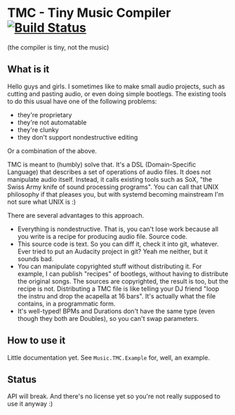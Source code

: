 # TMC - Tiny Music Compiler [![Build Status](https://travis-ci.org/emillon/tmc.svg)](https://travis-ci.org/emillon/tmc)

(the compiler is tiny, not the music)

## What is it

Hello guys and girls. I sometimes like to make small audio projects, such as
cutting and pasting audio, or even doing simple bootlegs. The existing tools to
do this usual have one of the following problems:

  - they're proprietary
  - they're not automatable
  - they're clunky
  - they don't support nondestructive editing

Or a combination of the above.

TMC is meant to (humbly) solve that. It's a DSL (Domain-Specific Language) that
describes a set of operations of audio files. It does not manipulate audio
itself. Instead, it calls existing tools such as SoX, "the Swiss Army knife of
sound processing programs". You can call that UNIX philosophy if that pleases
you, but with systemd becoming mainstream I'm not sure what UNIX is :)

There are several advantages to this approach.

  - Everything is nondestructive. That is, you can't lose work because all you
    write is a recipe for producing audio file. Source code.
  - This source code is text. So you can diff it, check it into git, whatever.
    Ever tried to put an Audacity project in git? Yeah me neither, but it sounds
    bad.
  - You can manipulate copyrighted stuff without distributing it. For example, I
    can publish "recipes" of bootlegs, without having to distribute the original
    songs. The sources are copyrighted, the result is too, but the recipe is
    not. Distributing a TMC file is like telling your DJ friend "loop the instru
    and drop the acapella at 16 bars". It's actually what the file contains, in
    a programmatic form.
  - It's well-typed! BPMs and Durations don't have the same type (even though
    they both are Doubles), so you can't swap parameters.

## How to use it

Little documentation yet. See `Music.TMC.Example` for, well, an example.

## Status

API will break. And there's no license yet so you're not really supposed to use
it anyway :)
